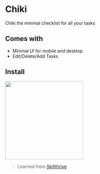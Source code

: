 # Chiki

Chiki the minimal checklist for all your tasks

## Comes with

- Minimal UI for mobile and desktop
- Edit/Delete/Add Tasks

## Install

<a href="https://deta.space/discovery"><img src="https://deta.space/buttons/dark.svg" width=250 height=250></a>

> Learned from [Skillthrive](https://www.youtube.com/watch?v=3MCpUaboF18)

